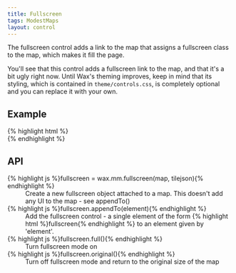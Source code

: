 ```yaml
---
title: Fullscreen
tags: ModestMaps
layout: control
---
```


The fullscreen control adds a link to the map that assigns a
fullscreen class to the map, which makes it fill the page.

You'll see that this control adds a fullscreen link to the map, and that it's
a bit ugly right now. Until Wax's theming improves, keep in mind that its
styling, which is contained in `theme/controls.css`, is completely optional
and you can replace it with your own.

## Example

<div class='live'>
{% highlight html %}
<div id='map-div'></div>
<script>
var mm = com.modestmaps;
wax.tilejson(
'http://api.tiles.mapbox.com/v3/mapbox.natural-earth-2.jsonp',
  function(tilejson) {
    var m = new mm.Map('map-div', new wax.mm.connector(tilejson));

    wax.mm.fullscreen(m, tilejson).appendTo(m.parent);
    m.setCenterZoom(new mm.Location(39, -98), 2);
});
</script>
{% endhighlight %}
</div>

## API

<dl>
  <dt>{% highlight js %}fullscreen = wax.mm.fullscreen(map, tilejson){% endhighlight %}</dt>
  <dd>Create a new fullscreen object attached to a map. This doesn't add any
  UI to the map - see appendTo()</dd>
  <dt>{% highlight js %}fullscreen.appendTo(element){% endhighlight %}</dt>
  <dd>Add the fullscreen control - a single element of the form
  {% highlight html %}<a class='wax-fullscreen'>fullscreen</a>{% endhighlight %}
  to an element given by 'element'.</dd>
  <dt>{% highlight js %}fullscreen.full(){% endhighlight %}</dt>
  <dd>Turn fullscreen mode on</dd>
  <dt>{% highlight js %}fullscreen.original(){% endhighlight %}</dt>
  <dd>Turn off fullscreen mode and return to the original size of the map</dd>
</dl>
